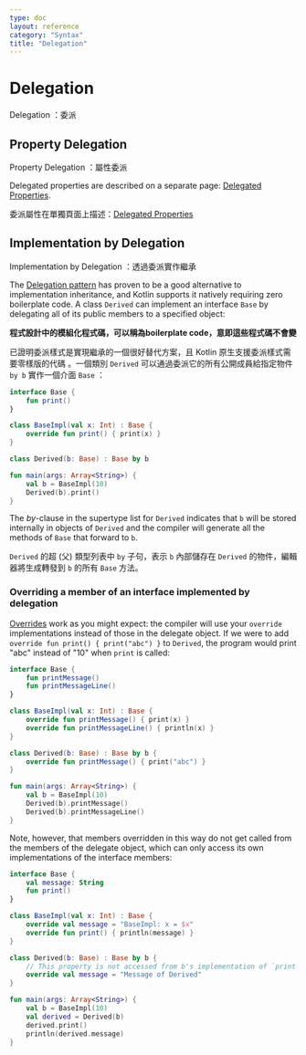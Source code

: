 ```yaml
---
type: doc
layout: reference
category: "Syntax"
title: "Delegation"
---
```


# Delegation

Delegation ：委派

## Property Delegation

Property Delegation ：屬性委派

Delegated properties are described on a separate page: [Delegated Properties](delegated-properties.md).

委派屬性在單獨頁面上描述：[Delegated Properties](delegated-properties.md)

## Implementation by Delegation

Implementation by Delegation ：透過委派實作繼承

The [Delegation pattern](https://en.wikipedia.org/wiki/Delegation_pattern) has proven to be a good alternative to implementation inheritance, and Kotlin supports it natively requiring zero boilerplate code. A class `Derived` can implement an interface `Base` by delegating all of its public members to a specified object:

**程式設計中的模組化程式碼，可以稱為boilerplate code，意即這些程式碼不會變**

已證明委派樣式是實現繼承的一個很好替代方案，且 Kotlin 原生支援委派樣式需要零樣版的代碼 。一個類別 `Derived` 可以通過委派它的所有公開成員給指定物件 `by b` 實作一個介面 `Base` ：


``` kotlin
interface Base {
    fun print()
}

class BaseImpl(val x: Int) : Base {
    override fun print() { print(x) }
}

class Derived(b: Base) : Base by b

fun main(args: Array<String>) {
    val b = BaseImpl(10)
    Derived(b).print()
}
```

The *by*-clause in the supertype list for `Derived` indicates that `b` will be stored internally in objects 
of `Derived` and the compiler will generate all the methods of `Base` that forward to `b`.

`Derived` 的超 (父) 類型列表中 `by` 子句，表示 `b` 內部儲存在 `Derived` 的物件，編輯器將生成轉發到 `b` 的所有 `Base` 方法。

### Overriding a member of an interface implemented by delegation 

[Overrides](classes.html#overriding-methods) work as you might expect: the compiler will use your `override` 
implementations instead of those in the delegate object. If we were to add `override fun print() { print("abc") }` to 
`Derived`, the program would print "abc" instead of "10" when `print` is called:

<div class="sample" markdown="1" theme="idea">

``` kotlin
interface Base {
    fun printMessage()
    fun printMessageLine()
}

class BaseImpl(val x: Int) : Base {
    override fun printMessage() { print(x) }
    override fun printMessageLine() { println(x) }
}

class Derived(b: Base) : Base by b {
    override fun printMessage() { print("abc") }
}

fun main(args: Array<String>) {
    val b = BaseImpl(10)
    Derived(b).printMessage()
    Derived(b).printMessageLine()
}
```
</div>

Note, however, that members overridden in this way do not get called from the members of the 
delegate object, which can only access its own implementations of the interface members:

<div class="sample" markdown="1" theme="idea">

``` kotlin
interface Base {
    val message: String
    fun print()
}

class BaseImpl(val x: Int) : Base {
    override val message = "BaseImpl: x = $x"
    override fun print() { println(message) }
}

class Derived(b: Base) : Base by b {
    // This property is not accessed from b's implementation of `print`
    override val message = "Message of Derived"
}

fun main(args: Array<String>) {
    val b = BaseImpl(10)
    val derived = Derived(b)
    derived.print()
    println(derived.message)
}
```
</div>
